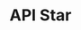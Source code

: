 ---
codehost: https://github.com/encode/apistar
logohandle: apistar
sort: apistar
title: API Star
website: https://www.apistar.com/
---